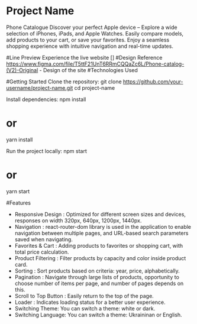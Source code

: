 # Project Name
Phone Catalogue
Discover your perfect Apple device – Explore a wide selection of iPhones, iPads, and Apple Watches. Easily compare models, add products to your cart, or save your favorites. Enjoy a seamless shopping experience with intuitive navigation and real-time updates.

#Line Preview
Experience the live website []
#Design Reference
https://www.figma.com/file/T5ttF21UnT6RRmCQQaZc6L/Phone-catalog-(V2)-Original - Design of the site
#Technologies Used

#Getting Started
Clone the repository:
git clone https://github.com/your-username/project-name.git
cd project-name

Install dependencies:
npm install
# or
yarn install

Run the project locally:
npm start
# or
yarn start

#Features
* Responsive Design : Optimized for different screen sizes and devices, responses on width 320px, 640px, 1200px, 1440px.
* Navigation : react-router-dom library is used in the application to enable navigation between multiple pages, and URL-based 
search parameters saved when navigating.
* Favorites & Cart : Adding products to favorites or shopping cart, with total price calculation.
* Product Filtering : Filter products by capacity and color inside product card.
* Sorting : Sort products based on criteria: year, price, alphabetically.
* Pagination : Navigate through large lists of products, opportunity to choose number of items per page, and number of pages depends on this.
* Scroll to Top Button : Easily return to the top of the page.
* Loader : Indicates loading status for a better user experience.
* Switching Theme: You can switch a theme: white or dark.
* Switching Language: You can switch a theme: Ukraininan or English.
